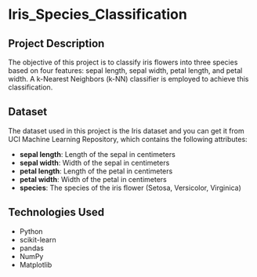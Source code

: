# Iris_Species_Classification
## Project Description

The objective of this project is to classify iris flowers into three species based on four features: sepal length, sepal width, petal length, and petal width. A k-Nearest Neighbors (k-NN) classifier is employed to achieve this classification.

## Dataset

The dataset used in this project is the Iris dataset and you can get it from UCI Machine Learning Repository, which contains the following attributes:

- **sepal length**: Length of the sepal in centimeters
- **sepal width**: Width of the sepal in centimeters
- **petal length**: Length of the petal in centimeters
- **petal width**: Width of the petal in centimeters
- **species**: The species of the iris flower (Setosa, Versicolor, Virginica)

## Technologies Used

- Python
- scikit-learn
- pandas
- NumPy
- Matplotlib
